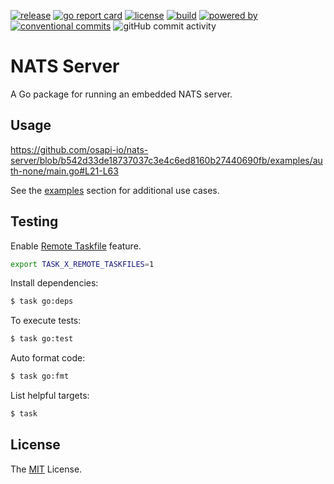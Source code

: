 [![release](https://img.shields.io/github/release/osapi-io/nats-server.svg?style=for-the-badge)](https://github.com/osapi-io/nats-server/releases/latest)
[![go report card](https://goreportcard.com/badge/github.com/osapi-io/nats-server?style=for-the-badge)](https://goreportcard.com/report/github.com/osapi-io/nats-server)
[![license](https://img.shields.io/badge/license-MIT-brightgreen.svg?style=for-the-badge)](LICENSE)
[![build](https://img.shields.io/github/actions/workflow/status/osapi-io/nats-server/go.yml?style=for-the-badge)](https://github.com/osapi-io/nats-server/actions/workflows/go.yml)
[![powered by](https://img.shields.io/badge/powered%20by-goreleaser-green.svg?style=for-the-badge)](https://github.com/goreleaser)
[![conventional commits](https://img.shields.io/badge/Conventional%20Commits-1.0.0-yellow.svg?style=for-the-badge)](https://conventionalcommits.org)
![gitHub commit activity](https://img.shields.io/github/commit-activity/m/osapi-io/nats-server?style=for-the-badge)

# NATS Server

A Go package for running an embedded NATS server.

## Usage

https://github.com/osapi-io/nats-server/blob/b542d33de18737037c3e4c6ed8160b27440690fb/examples/auth-none/main.go#L21-L63

See the [examples][] section for additional use cases.

## Testing

Enable [Remote Taskfile][] feature.

```bash
export TASK_X_REMOTE_TASKFILES=1
```

Install dependencies:

```bash
$ task go:deps
```

To execute tests:

```bash
$ task go:test
```

Auto format code:

```bash
$ task go:fmt
```

List helpful targets:

```bash
$ task
```

## License

The [MIT][] License.

[examples]: examples/
[Remote Taskfile]: https://taskfile.dev/experiments/remote-taskfiles/
[MIT]: LICENSE
